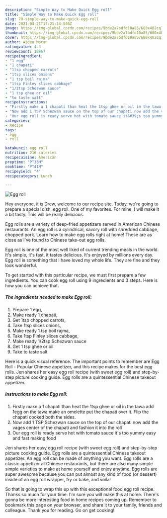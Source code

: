 ```yaml
---
description: "Simple Way to Make Quick Egg roll"
title: "Simple Way to Make Quick Egg roll"
slug: 70-simple-way-to-make-quick-egg-roll
date: 2021-04-21T17:21:14.546Z
image: https://img-global.cpcdn.com/recipes/9bde2a7bdfd10a85/680x482cq70/egg-roll-recipe-main-photo.jpg
thumbnail: https://img-global.cpcdn.com/recipes/9bde2a7bdfd10a85/680x482cq70/egg-roll-recipe-main-photo.jpg
cover: https://img-global.cpcdn.com/recipes/9bde2a7bdfd10a85/680x482cq70/egg-roll-recipe-main-photo.jpg
author: Aiden Moran
ratingvalue: 4.3
reviewcount: 10867
recipeingredient:
- "1 egg"
- "1 chapati"
- "1tsp chopped carrots"
- "1tsp slices onions"
- "1 tsp boil rajma"
- "1tsp Finley slices cabbage"
- "1/2tsp Schezwan sauce"
- "1 tsp ghee or oil"
- "to taste salt"
recipeinstructions:
- "Firstly make a 1 chapati than heat the 1tsp ghee or oil in the tawa add 1egg on the tawa make an omelette put the chapati over it. Flip the chapati cooked both the sides."
- "Now add 1 TSP Schezwan sauce on the top of our chapati now add the vages center of the chapati and fashion it into the roll"
- "Our egg roll is ready serve hot with tomato sauce it&#39;s too yummy easy and fast making food"
categories:
- Recipe
tags:
- egg
- roll

katakunci: egg roll 
nutrition: 216 calories
recipecuisine: American
preptime: "PT33M"
cooktime: "PT41M"
recipeyield: "4"
recipecategory: Lunch

---
```



![Egg roll](https://img-global.cpcdn.com/recipes/9bde2a7bdfd10a85/680x482cq70/egg-roll-recipe-main-photo.jpg)

Hey everyone, it is Drew, welcome to our recipe site. Today, we're going to prepare a special dish, egg roll. One of my favorites. For mine, I will make it a bit tasty. This will be really delicious.

Egg rolls are a variety of deep-fried appetizers served in American Chinese restaurants. An egg roll is a cylindrical, savory roll with shredded cabbage, chopped pork. Learn how to make egg rolls right at home! These are as close as I&#39;ve found to Chinese take-out egg rolls.

Egg roll is one of the most well liked of current trending meals in the world. It's simple, it's fast, it tastes delicious. It's enjoyed by millions every day. Egg roll is something that I have loved my whole life. They are fine and they look wonderful.


To get started with this particular recipe, we must first prepare a few ingredients. You can cook egg roll using 9 ingredients and 3 steps. Here is how you can achieve that.

<!--inarticleads1-->

##### The ingredients needed to make Egg roll:

1. Prepare 1 egg,
1. Make ready 1 chapati,
1. Get 1tsp chopped carrots,
1. Take 1tsp slices onions,
1. Make ready 1 tsp boil rajma,
1. Take 1tsp Finley slices cabbage,
1. Make ready 1/2tsp Schezwan sauce
1. Get 1 tsp ghee or oil
1. Take to taste salt


Here is a quick visual reference. The important points to remember are Egg Roll - Popular Chinese appetizer, and this recipe makes for the best egg rolls. Jen shares her easy egg roll recipe (with sweet egg roll) and step-by-step picture cooking guide. Egg rolls are a quintessential Chinese takeout appetizer. 

<!--inarticleads2-->

##### Instructions to make Egg roll:

1. Firstly make a 1 chapati than heat the 1tsp ghee or oil in the tawa add 1egg on the tawa make an omelette put the chapati over it. Flip the chapati cooked both the sides.
1. Now add 1 TSP Schezwan sauce on the top of our chapati now add the vages center of the chapati and fashion it into the roll
1. Our egg roll is ready serve hot with tomato sauce it&#39;s too yummy easy and fast making food


Jen shares her easy egg roll recipe (with sweet egg roll) and step-by-step picture cooking guide. Egg rolls are a quintessential Chinese takeout appetizer. An egg roll can be made of anything you want. Egg rolls are a classic appetizer at Chinese restaurants, but there are also many simple simple varieties to make at home yourself and enjoy anytime. Egg rolls are super awesome because you can put almost any kind of food (or dessert) inside of an egg roll wrapper, fry or bake, and voila! 

So that is going to wrap this up with this exceptional food egg roll recipe. Thanks so much for your time. I'm sure you will make this at home. There's gonna be more interesting food in home recipes coming up. Remember to bookmark this page on your browser, and share it to your family, friends and colleague. Thank you for reading. Go on get cooking!
